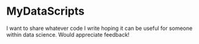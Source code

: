 # MyDataScripts
I want to share whatever code I write hoping it can be useful for someone within data science. Would appreciate feedback!
